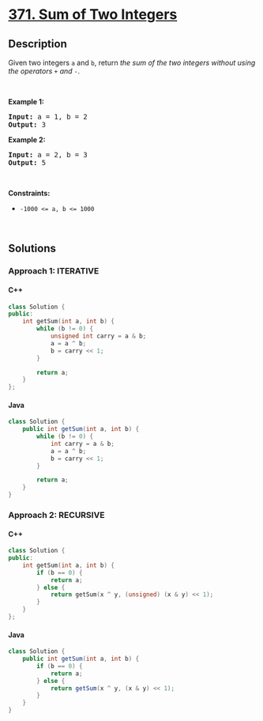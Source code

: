# [371. Sum of Two Integers](https://leetcode.com/problems/sum-of-two-integers)

## Description

<p>Given two integers <code>a</code> and <code>b</code>, return <em>the sum of the two integers without using the operators</em> <code>+</code> <em>and</em> <code>-</code>.</p>
<p>&nbsp;</p>

<p><strong class="example">Example 1:</strong></p>
<pre>
<strong>Input:</strong> a = 1, b = 2
<strong>Output:</strong> 3
</pre>

<p><strong class="example">Example 2:</strong></p>
<pre>
<strong>Input:</strong> a = 2, b = 3
<strong>Output:</strong> 5
</pre>
<p>&nbsp;</p>

<p><strong>Constraints:</strong></p>
<ul>
    <li><code>-1000 &lt;= a, b &lt;= 1000</code></li>
</ul>
<p>&nbsp;</p>

## Solutions

### **Approach 1: ITERATIVE**

<!-- tabs:start -->

#### C++

```cpp
class Solution {
public:
    int getSum(int a, int b) {
        while (b != 0) {
            unsigned int carry = a & b;
            a = a ^ b;
            b = carry << 1;
        }

        return a;
    }
};
```

#### Java

```java
class Solution {
    public int getSum(int a, int b) {
        while (b != 0) {
            int carry = a & b;
            a = a ^ b;
            b = carry << 1;
        }

        return a;
    }
}
```

<!-- tabs:end -->

### **Approach 2: RECURSIVE**

<!-- tabs:start -->

#### C++

```cpp
class Solution {
public:
    int getSum(int a, int b) {
        if (b == 0) {
            return a;
        } else {
            return getSum(x ^ y, (unsigned) (x & y) << 1);
        }
    }
};
```

#### Java

```java
class Solution {
    public int getSum(int a, int b) {
        if (b == 0) {
            return a;
        } else {
            return getSum(x ^ y, (x & y) << 1);
        }
    }
}
```

<!-- tabs:end -->